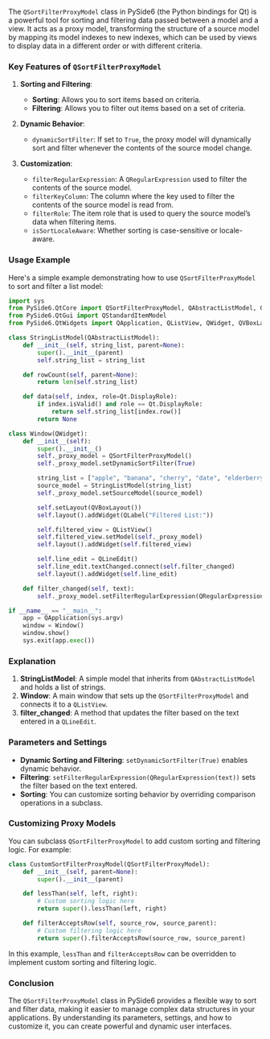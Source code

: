 The `QSortFilterProxyModel` class in PySide6 (the Python bindings for Qt) is a powerful tool for sorting and filtering data passed between a model and a view. It acts as a proxy model, transforming the structure of a source model by mapping its model indexes to new indexes, which can be used by views to display data in a different order or with different criteria.

### Key Features of `QSortFilterProxyModel`

1. **Sorting and Filtering**:
   - **Sorting**: Allows you to sort items based on criteria.
   - **Filtering**: Allows you to filter out items based on a set of criteria.

2. **Dynamic Behavior**:
   - `dynamicSortFilter`: If set to `True`, the proxy model will dynamically sort and filter whenever the contents of the source model change.

3. **Customization**:
   - `filterRegularExpression`: A `QRegularExpression` used to filter the contents of the source model.
   - `filterKeyColumn`: The column where the key used to filter the contents of the source model is read from.
   - `filterRole`: The item role that is used to query the source model’s data when filtering items.
   - `isSortLocaleAware`: Whether sorting is case-sensitive or locale-aware.

### Usage Example

Here's a simple example demonstrating how to use `QSortFilterProxyModel` to sort and filter a list model:

```python
import sys
from PySide6.QtCore import QSortFilterProxyModel, QAbstractListModel, Qt, QRegularExpression
from PySide6.QtGui import QStandardItemModel
from PySide6.QtWidgets import QApplication, QListView, QWidget, QVBoxLayout, QLabel, QLineEdit

class StringListModel(QAbstractListModel):
    def __init__(self, string_list, parent=None):
        super().__init__(parent)
        self.string_list = string_list

    def rowCount(self, parent=None):
        return len(self.string_list)

    def data(self, index, role=Qt.DisplayRole):
        if index.isValid() and role == Qt.DisplayRole:
            return self.string_list[index.row()]
        return None

class Window(QWidget):
    def __init__(self):
        super().__init__()
        self._proxy_model = QSortFilterProxyModel()
        self._proxy_model.setDynamicSortFilter(True)

        string_list = ["apple", "banana", "cherry", "date", "elderberry"]
        source_model = StringListModel(string_list)
        self._proxy_model.setSourceModel(source_model)

        self.setLayout(QVBoxLayout())
        self.layout().addWidget(QLabel("Filtered List:"))

        self.filtered_view = QListView()
        self.filtered_view.setModel(self._proxy_model)
        self.layout().addWidget(self.filtered_view)

        self.line_edit = QLineEdit()
        self.line_edit.textChanged.connect(self.filter_changed)
        self.layout().addWidget(self.line_edit)

    def filter_changed(self, text):
        self._proxy_model.setFilterRegularExpression(QRegularExpression(text))

if __name__ == "__main__":
    app = QApplication(sys.argv)
    window = Window()
    window.show()
    sys.exit(app.exec())
```

### Explanation

1. **StringListModel**: A simple model that inherits from `QAbstractListModel` and holds a list of strings.
2. **Window**: A main window that sets up the `QSortFilterProxyModel` and connects it to a `QListView`.
3. **filter_changed**: A method that updates the filter based on the text entered in a `QLineEdit`.

### Parameters and Settings

- **Dynamic Sorting and Filtering**: `setDynamicSortFilter(True)` enables dynamic behavior.
- **Filtering**: `setFilterRegularExpression(QRegularExpression(text))` sets the filter based on the text entered.
- **Sorting**: You can customize sorting behavior by overriding comparison operations in a subclass.

### Customizing Proxy Models

You can subclass `QSortFilterProxyModel` to add custom sorting and filtering logic. For example:

```python
class CustomSortFilterProxyModel(QSortFilterProxyModel):
    def __init__(self, parent=None):
        super().__init__(parent)

    def lessThan(self, left, right):
        # Custom sorting logic here
        return super().lessThan(left, right)

    def filterAcceptsRow(self, source_row, source_parent):
        # Custom filtering logic here
        return super().filterAcceptsRow(source_row, source_parent)
```

In this example, `lessThan` and `filterAcceptsRow` can be overridden to implement custom sorting and filtering logic.

### Conclusion

The `QSortFilterProxyModel` class in PySide6 provides a flexible way to sort and filter data, making it easier to manage complex data structures in your applications. By understanding its parameters, settings, and how to customize it, you can create powerful and dynamic user interfaces.

